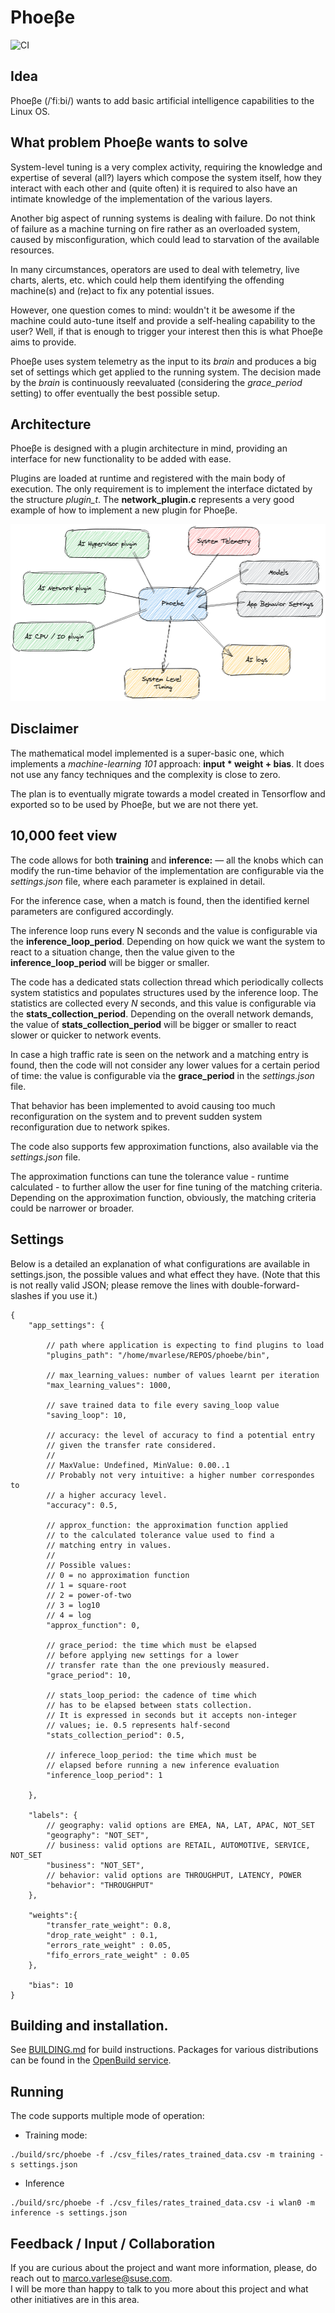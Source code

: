 # Phoeβe

![CI](https://github.com/SUSE/phoebe/workflows/CI/badge.svg)


## Idea

Phoeβe (/ˈfiːbi/) wants to add basic artificial intelligence capabilities to the Linux OS.


## What problem Phoeβe wants to solve

System-level tuning is a very complex activity, requiring the knowledge and expertise of several (all?) layers which compose
the system itself, how they interact with each other and (quite often) it is required to also have an intimate knowledge of
the implementation of the various layers.

Another big aspect of running systems is dealing with failure. Do not think of failure as a machine turning on fire rather as 
an overloaded system, caused by misconfiguration, which could lead to starvation of the available resources.

In many circumstances, operators are used to deal with telemetry, live charts, alerts, etc. which could help them identifying 
the offending machine(s) and (re)act to fix any potential issues.

However, one question comes to mind: wouldn't it be awesome if the machine could auto-tune itself and provide a self-healing 
capability to the user? Well, if that is enough to trigger your interest then this is what Phoeβe aims to provide.

Phoeβe uses system telemetry as the input to its <i>brain</i> and produces a big set of settings which get applied to the 
running system. The decision made by the <i>brain</i> is continuously reevaluated (considering the <i>grace_period</i> setting) 
to offer eventually the best possible setup.


## Architecture

Phoeβe is designed with a plugin architecture in mind, providing an interface for new functionality to be added with ease.

Plugins are loaded at runtime and registered with the main body of execution. The only requirement is to implement the interface dictated by the structure *plugin_t*. The **network_plugin.c** represents a very good example of how to implement a new plugin for Phoeβe.

<img src="https://github.com/SUSE/phoebe/blob/main/imgs/phoebe.png">


## Disclaimer

The mathematical model implemented is a super-basic one, which implements a *machine-learning 101* approach:
**input * weight + bias**. It does not use any fancy techniques and the complexity is close to zero.

The plan is to eventually migrate towards a model created in Tensorflow and exported so to be used by Phoeβe, but
we are not there yet.


## 10,000 feet view

The code allows for both **training** and **inference:** — all the knobs which can
modify the run-time behavior of the implementation are configurable via the *settings.json* file,
where each parameter is explained in detail.


For the inference case, when a match is found, then the identified kernel parameters are configured accordingly.

The inference loop runs every N seconds and the value is configurable via the **inference_loop_period**.
Depending on how quick we want the system to react to a situation change, then the value given to the
**inference_loop_period** will be bigger or smaller.

The code has a dedicated stats collection thread which periodically collects system statistics and populates structures
used by the inference loop. The statistics are collected every _N_ seconds, and this value is configurable via the
**stats_collection_period**. Depending on the overall network demands, the value of
**stats_collection_period** will be bigger or smaller to react slower or quicker to network events.


In case a high traffic rate is seen on the network and a matching entry is found, then the code will not consider
any lower values for a certain period of time: the value is configurable via the **grace_period** in
the *settings.json* file.

That behavior has been implemented to avoid causing too much reconfiguration on the system and to prevent
sudden system reconfiguration due to network spikes.

The code also supports few approximation functions, also available via the *settings.json* file.

The approximation functions can tune the tolerance value - runtime calculated - to further allow the user for fine
tuning of the matching criteria. Depending on the approximation function, obviously, the matching criteria could be
narrower or broader.


## Settings

Below is a detailed an explanation of what configurations are available in settings.json, the possible values and what effect they have. (Note that this is not really valid JSON; please remove the lines with double-forward-slashes if you use it.)

```jsonc
{
    "app_settings": {

        // path where application is expecting to find plugins to load
        "plugins_path": "/home/mvarlese/REPOS/phoebe/bin",

        // max_learning_values: number of values learnt per iteration
        "max_learning_values": 1000,

        // save trained data to file every saving_loop value
        "saving_loop": 10,

        // accuracy: the level of accuracy to find a potential entry
        // given the transfer rate considered.
        //
        // MaxValue: Undefined, MinValue: 0.00..1
        // Probably not very intuitive: a higher number correspondes to
        // a higher accuracy level.
        "accuracy": 0.5,

        // approx_function: the approximation function applied
        // to the calculated tolerance value used to find a
        // matching entry in values.
        //
        // Possible values:
        // 0 = no approximation function
        // 1 = square-root
        // 2 = power-of-two
        // 3 = log10
        // 4 = log
        "approx_function": 0,

        // grace_period: the time which must be elapsed
        // before applying new settings for a lower
        // transfer rate than the one previously measured.
        "grace_period": 10,

        // stats_loop_period: the cadence of time which
        // has to be elapsed between stats collection.
        // It is expressed in seconds but it accepts non-integer
        // values; ie. 0.5 represents half-second
        "stats_collection_period": 0.5,

        // inferece_loop_period: the time which must be
        // elapsed before running a new inference evaluation
        "inference_loop_period": 1

    },

    "labels": {
        // geography: valid options are EMEA, NA, LAT, APAC, NOT_SET
        "geography": "NOT_SET",
        // business: valid options are RETAIL, AUTOMOTIVE, SERVICE, NOT_SET
        "business": "NOT_SET",
        // behavior: valid options are THROUGHPUT, LATENCY, POWER
        "behavior": "THROUGHPUT"
    },

    "weights":{
        "transfer_rate_weight": 0.8,
        "drop_rate_weight" : 0.1,
        "errors_rate_weight" : 0.05,
        "fifo_errors_rate_weight" : 0.05
    },

    "bias": 10
}
```

## Building and installation.

See [BUILDING.md](BUILDING.md) for build instructions. Packages for various distributions can be found in the [OpenBuild service](https://build.opensuse.org/package/show/science:machinelearning/phoebe).

## Running
The code supports multiple mode of operation:

* Training mode:
```ShellSession
./build/src/phoebe -f ./csv_files/rates_trained_data.csv -m training -s settings.json
```

* Inference
```ShellSession
./build/src/phoebe -f ./csv_files/rates_trained_data.csv -i wlan0 -m inference -s settings.json
```


## Feedback / Input / Collaboration
<p>
If you are curious about the project and want more information, please, do reach out to <a href="mailto:marco.varlese@suse.com">marco.varlese@suse.com</a>.<br>
I will be more than happy to talk to you more about this project and what other initiatives are in this area.
</p>
